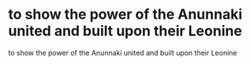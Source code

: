 # to show the power of the Anunnaki united and built upon their Leonine

to show the power of the Anunnaki united and built upon their Leonine